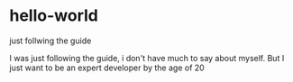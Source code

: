 # hello-world
just follwing the guide

I was just following the guide, i don't have much to say about myself. But I just want to be an expert developer by the age of 20
